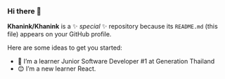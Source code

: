 ### Hi there 👋

**Khanink/Khanink** is a ✨ _special_ ✨ repository because its `README.md` (this file) appears on your GitHub profile.

Here are some ideas to get you started:

- 🌱 I’m a learner Junior Software Developer #1 at Generation Thailand
- 😊 I’m a new learner React.

